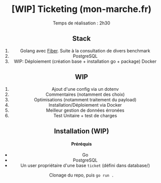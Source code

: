 <div align="center">

# [WIP] Ticketing (mon-marche.fr)

Temps de réalisation : 2h30

## Stack

1. Golang avec [Fiber](https://gofiber.io/). Suite à la consultation de divers benchmark
1. PostgreSQL
1. WIP: Déploiement (création base + installation go + package) Docker

## WIP

1. Ajout d'une config via un dotenv
1. Commentaires (notamment des choix)
1. Optimisations (notamment traitement du payload)
1. Installation/Déploiement via Docker
1. Meilleur gestion de données érronées
1. Test Unitaire + test de charges

## Installation (WIP)

#### Préréquis
* Go
* PostgreSQL
* Un user propriétaire d'une base `ticket` (défini dans database/)

Clonage du repo, puis `go run .`

